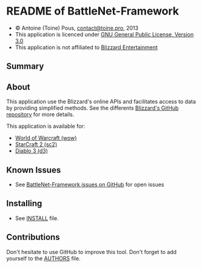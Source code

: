 README of BattleNet-Framework
=============================

* &copy; Antoine (Toine) Pous, contact@toine.pro, 2013
* This application is licenced under [GNU General Public License, Version 3.0]
* This application is not affiliated to [Blizzard Entertainment]

Summary
-------

About
-----

This application use the Blizzard's online APIs and facilitates access to data by providing 
simplified methods. See the differents [Blizzard's GitHub repository] for more details.

This application is available for:
* [World of Warcraft (wow)]
* [StarCraft 2 (sc2)]
* [Diablo 3 (d3)]



Known Issues
------------

* See [BattleNet-Framework issues on GitHub] for open issues

Installing
----------

* See [INSTALL] file.

Contributions
-------------

Don't hesitate to use GitHub to improve this tool. Don't forget to add yourself to the [AUTHORS] file.

[Blizzard Entertainment]: http://www.blizzard.com
[Blizzard's GitHub repository]: https://github.com/Blizzard/
[World of Warcraft (wow)]: http://www.battle.net/wow/
[StarCraft 2 (sc2)]: http://www.battle.net/sc2/
[Diablo 3 (d3)]: http://www.battle.net/d3/
[BattleNet-Framework issues on GitHub]: https://github.com/resmo/BattleNet-Framework/issues
[GNU General Public License, Version 3.0]: http://www.gnu.org/licenses/gpl-3.0-standalone.html
[INSTALL]: https://github.com/ToinePro/BattleNet-Framework/blob/master/INSTALL
[AUTHORS]: https://github.com/ToinePro/BattleNet-Framework/blob/master/AUTHORS
